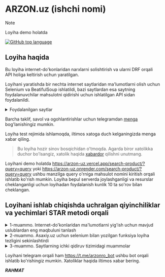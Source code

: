 
# ARZON.uz (ishchi nomi)

> [!NOTE]
> Loyiha demo holatda

[![GitHub top language](https://img.shields.io/github/languages/top/muhandis-kh/arzon.uz?style=flat-square&logo=github)](https://github.com/muhandis-kh/arzon.uz)

## Loyiha haqida
Bu loyiha internet-do'konlaridan narxlarni solishtirish va ularni DRF orqali API holiga keltirish uchun yaratilgan.

Loyihani yaratishda bir nechta internet saytlaridan ma'lumotlarni olish uchun Selenium va BeatifulSoup ishlatildi, bazi saytlardan esa saytning foydalanuvchilar mahsulotni qidirishi uchun ishlatilgan API sidan foydalanildi. 

<details>
<summary>Foydalanilgan saytlar</summary>

<ol>
  
  <li>asaxiy.uz</li>
  <li>olcha.uz</li>
  <li>zoodmall.uz</li>
  <li>sello.uz</li>
  <li>texnomart.uz</li>
  
</ol>

</details>



Barcha taklif, savol va ogohlantirishlar uchun telegramdan <a href="https://t.me/khojimirzayev">menga</a> bog'lanishingiz mumkin.

Loyiha test rejimida ishlamoqda, iltimos xatoga duch kelganingizda menga xabar qiling.


> Bu loyiha hozir sinov bosqichidan o'tmoqda. Agarda biror xatolikka duchor
> bo'lsangiz, xatolik haqida [xabardor](https://github.com/muhandis-kh/arzon.uz/issues/new)
> qilishni unutmang.

Loyihani demo holatda https://arzon-uz.vercel.app/search-product/?query=query yoki https://arzon-uz.onrender.com/search-product/?query=query ushbu manzilga query o'rniga mahsulot nomini kiritish orqali ishlatib ko'rish mumkin. Loyiha bepul serverda joylashganligi va resurslar cheklanganligi uchun loyihadan foydalanish kunlik 10 ta so'rov bilan cheklangan.

## Loyihani ishlab chiqishda uchralgan qiyinchiliklar va yechimlari STAR metodi orqali
<details>
  <summary>
    1-muammo. Internet-do'konlaridan ma'lumotlarni yig'ish uchun mavjud uslublardan eng maqbuluni tanlash
  </summary>
  <br>
  <ul>
      <li>
        <i>Situation:</i> Internet-do'konlaridan ma'lumotlarni yig'ish uchun mavjud uslublardan eng maqbuluni tanlash
      </li>
      <li>
        <i>Task:</i> Ma'lumotlarni to'plash uchun bir necha usullar mavjud va ularning kamchilik va ustunliklarini taqqoslash kerak
      </li>
      <li>
       <i>Action:</i> Buning uchun mavjud usullarni o'rganishni boshladim. Internet saytini scraping qilish uchun ilk usullardan biri selenium, request va BeatifulSoup kutubxonalaridan foydalanish. Selenium afzalligi javascript kutubxonalari bilan hosil qilingan internet saytlaridan ham ma'lumotlarni olish mumkinligi edi lekin selenium loyihaning sekin ishlashiga sabab bo'lishi mumkin, shuni hisobga olgan holda avvalo ma'lumotlarni olmoqchi bo'lgan internet-do'konlaridan yuborilgan so'rovlar qaysi API ga yuborilganligini browserda developer tool orqali kuzatdim. Bu usul orqali asaxiy.uz dan tashqari qolgan internet-do'konlarda foydalanuvchi mahsulot qidirganda ishlatiladigan API manzilini topdim va API kutadigan headerslarni error messagelar orqali aniqlab, har bir sayt uchun sozladim. asaxiy.uz uchun avvaliga seleium bilan scraping qilish yo'llarini tanladim.   
      </li>
      <li>
     <i>Result:</i> Bu orqali loyihadagi asosiy muammo yechildi va keyingi qadamlar belgilandi
      </li>
    </ul>
</details>

<details>
  <summary>
    2-muammo. Asaxiy.uz uchun selenium bilan yozilgan funksiya loyiha tezligini sekinlashtirdi
  </summary>
  <br>
  <ul>
      <li>
        <i>Situation:</i> Asaxiy.uz uchun selenium orqali yozilgan funksiyalar bepul server internet-tezligi va saytlarning yuklanish uchun kutish vaqtlari uzun bo'lganligi uchun API ga yuborilgan so'rovdan javob kelishi 3-5 daqiqagacha cho'zildi
      </li>
      <li>
        <i>Task:</i> Muammoga sabab bo'lgan funksiyani request kutubxonasi bilan o'zgartirish
      </li>
      <li>
       <i>Action:</i> Ma'lumotlarni olish uchun selenium orqali qilingan funksiyani, request bilan o'zgartirdim, lekin sayt API siga ruhsat bo'lmaganligi uchun mahsulot qidirish linki orqali mahsulot ma'lumotlarini HTML ko'rinishida olib va ma'lumotlarni BeatifulSoup orqali ajratib oldim 
      </li>
      <li>
     <i>Result:</i> Funksiya o'zgartirilganidan so'ng serveridan javob kelishi 7-12 (25 barobar) soniyaga qadar tezlashdi, buning natijasida API tezligi sezilarli o'sdi 
      </li>
    </ul>
</details>

<details>
  <summary>
    3-muammo. Saytlarning ichki qidiruv tizimidagi muammolar
  </summary>
  <br>
  <ul>
      <li>
        <i>Situation:</i> Internet-do'konlarida qidiruv qilinganida eng arzon mahsulotlar eng boshida chiqadi va bu mening loyihamda kamchiliklarga sabab bo'ldi. Masalan Samsung A54 smartfoni qidirilganda Samsung A54 uchun himoya oynasi takliflari chiqdi
      </li>
      <li>
        <i>Task:</i> Muammoga sabab bo'lgan internet-do'kondagi mahsulotlarni API ga qo'shishdan oldin tekshiruv o'tkazish uchun funksiya yozish
      </li>
      <li>
       <i>Action:</i> Muammo kelib chiqgan internet-do'kondagi mahsulotlarni API ga qo'shishdan oldin, shu so'rov bo'yicha boshqa do'konlardagi mahsulotlar narxlari orasidan eng arzon mahsulot narxi belgilab olinib va muammoga sabab bo'lgan internet-do'kondagi mahsulot narxi bilan solishtirish va agar narxlar orasidagi farq katta bo'lsa API ma'lumotlariga qo'shmasligini ta'minlovchi tekshiruvchi funksiya yozildi
      </li>
      <li>
     <i>Result:</i> Buning natijasida foydalanuvchi mahsulot qidirganida so'rovga taaluqli bo'lgan mahsulotlar chiqishi ta'minlandi, API samaradorligi oshirildi
      </li>
    </ul>
</details>

Loyihani telegram orqali ham https://t.me/arzonro_bot ushbu bot orqali ishlatib ko'rishingiz mumkin. Xatoliklar haqida iltimos xabar bering.

<i><b>RAHMAT</b></i>
